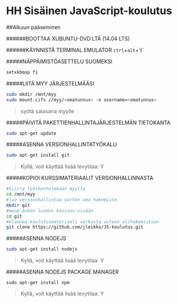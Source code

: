# HH Sisäinen JavaScript-koulutus

##Alkuun pääseminen

######BOOTTAA XUBUNTU-DVD:LTÄ (14.04 LTS)

######KÄYNNISTÄ TERMINAL EMULATOR
`ctrl`+`alt`+`t´

#####NÄPPÄIMISTÖASETTELU SUOMEKSI
```sh
setxkbmap fi
```
#####LIITÄ MYY JÄRJESTELMÄÄSI
```sh
sudo mkdir /mnt/myy
sudo mount.cifs //myy/<omatunnus> -o username=<omatunnus>
```
> syötä salasana myylle

#####PÄIVITÄ PAKETTIENHALLINTAJÄRJESTELMÄN TIETOKANTA
```sh
sudo apt-get update
```

#####ASENNA VERSIONHALLINTATYÖKALU
```sh
sudo apt-get install git
```
> Kyllä, voit käyttää lisää levytilaa: Y

#####KOPIOI KURSSIMATERIAALIT VERSIONHALLINNASTA
```sh
#Siirry työskentelemään myylle
cd /mnt/myy
#luo versionhallintaa varten oma hakemisto
mkdir git
#mene äsken luodun kansion sisään
cd git
#kloonaa koulutusmateriaali verkosta uuteen alihakemistoon
git clone https://github.com/jleikko/JS-koulutus.git
```

#####ASENNA NODEJS
```sh
sudo apt-get install nodejs
```
> Kyllä, voit käyttää lisää levytilaa: Y

#####ASENNA NODEJS PACKAGE MANAGER
```
sudo apt-get install npm
```
> Kyllä, voit käyttää lisää levytilaa: Y

